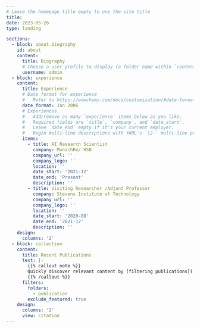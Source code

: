 ```yaml
---
# Leave the homepage title empty to use the site title
title:
date: 2023-05-26
type: landing

sections:
  - block: about.biography
    id: about
    content:
      title: Biography
      # Choose a user profile to display (a folder name within `content/authors/`)
      username: admin
  - block: experience
    content:
      title: Experience
      # Date format for experience
      #   Refer to https://wowchemy.com/docs/customization/#date-format
      date_format: Jan 2006
      # Experiences.
      #   Add/remove as many `experience` items below as you like.
      #   Required fields are `title`, `company`, and `date_start`.
      #   Leave `date_end` empty if it's your current employer.
      #   Begin multi-line descriptions with YAML's `|2-` multi-line prefix.
      items:
        - title: AI Research Scientist
          company: MunichRe/ HSB
          company_url: ''
          company_logo: ''
          location: ''
          date_start: '2021-12'
          date_end: 'Present'
          description: ''
        - title: Visiting Researcher /Adjunt Professor
          company: Stevens Institute of Technology
          company_url: ''
          company_logo: ''
          location: ''
          date_start: '2020-08'
          date_end: '2021-12'
          description: ''
    design:
      columns: '2'
  - block: collection
    content:
      title: Recent Publications
      text: |-
        {{% callout note %}}
        Quickly discover relevant content by [filtering publications](./publication/).
        {{% /callout %}}
      filters:
        folders:
          - publication
        exclude_featured: true
    design:
      columns: '2'
      view: citation
---
```

